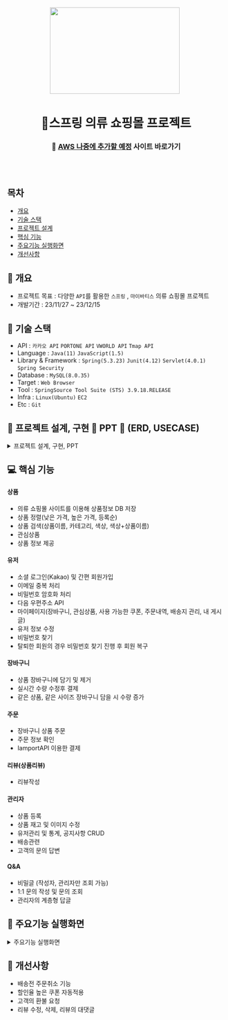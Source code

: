 <h1 align='center'> <img src='https://cdn-icons-png.flaticon.com/512/5208/5208370.png' style='width: 300px; height: 200px;'>&nbsp;</h1>
<h1  align='center'>👕스프링 의류 쇼핑몰 프로젝트</h1>
<div align='center'>
  <h3>
    🔗 <a href="">AWS 나중에 추가할 예정</a> 사이트 바로가기
  </h3>
</div>
<br/><br/>


## 목차
- [개요](https://github.com/appcoding-ux/Project#-개요)
- [기술 스택](https://github.com/appcoding-ux/Project#-기술-스택)
- [프로젝트 설계](https://github.com/appcoding-ux/Project#-프로젝트-설계)
- [핵심 기능](https://github.com/appcoding-ux/Project#-핵심-기능)
- [주요기능 실행화면](https://github.com/appcoding-ux/Project#-주요기능-실행화면)
- [개선사항](https://github.com/appcoding-ux/Project#-개선사항)
  

## 🚩 개요
- 프로젝트 목표 : 다양한 `API`를 활용한 `스프링` , `마이바티스` 의류 쇼핑몰 프로젝트
- 개발기간 : 23/11/27 ~ 23/12/15



## 🔧 기술 스택
- API : `카카오 API` `PORTONE API` `VWORLD API` `Tmap API`
- Language : `Java(11)` `JavaScript(1.5)`
- Library & Framework : `Spring(5.3.23)` `Junit(4.12)` `Servlet(4.0.1)` `Spring Security`
- Database : `MySQL(8.0.35)`
- Target : `Web Browser`
- Tool : `SpringSource Tool Suite (STS) 3.9.18.RELEASE`
- Infra : `Linux(Ubuntu)` `EC2`
- Etc : `Git`

  

## 👾 프로젝트 설계, 구현 📂 PPT 📂 (ERD, USECASE)




<details><summary>프로젝트 설계, 구현, PPT</summary>   
<div align="center">          

| **![1](https://github.com/appcoding-ux/Project/assets/112378228/d948b8b2-e66d-4d80-9fe9-d8c5caeb81f9)** | **![2](https://github.com/appcoding-ux/Project/assets/112378228/6b84f01b-fce4-4c83-8076-240acc1395fd)** |
| :------: |  :------: |
|  ![3](https://github.com/appcoding-ux/Project/assets/112378228/3369b489-ebd5-4099-9ea0-bb80565879cb) | ![4](https://github.com/appcoding-ux/Project/assets/112378228/753437c7-ecdf-4c53-970f-af074d23fa6d) |
| ![5](https://github.com/appcoding-ux/Project/assets/112378228/29b626a4-b1a5-4d77-9fb9-3f57c58d2f9c) | ![6](https://github.com/appcoding-ux/Project/assets/112378228/86b63cf7-fbfe-438f-9897-f84743b0d42c)  |
| ![7](https://github.com/appcoding-ux/Project/assets/112378228/03414621-6244-48b7-8d3b-fce58dfbb883) | ![8](https://github.com/appcoding-ux/Project/assets/112378228/05a507fa-e531-450d-9b63-88593143d57a) |
| ![9](https://github.com/appcoding-ux/Project/assets/112378228/24383aae-7164-4d66-9065-d391a24d2645) | ![10](https://github.com/appcoding-ux/Project/assets/112378228/edb876a4-7af8-4dfd-9c58-33884b03735d) |
| ![11](https://github.com/appcoding-ux/Project/assets/112378228/8d6a0ea5-7956-4184-961f-acda5cf87141) | ![12](https://github.com/appcoding-ux/Project/assets/112378228/5b1d5faf-1b02-422c-9fa2-0b780eb39dcb) |
| ![13](https://github.com/appcoding-ux/Project/assets/112378228/216f3a68-0c93-4dc7-bb5e-efe260e5ab4b) | ![14](https://github.com/appcoding-ux/Project/assets/112378228/f23968e6-3410-4f68-8340-8ac7013055b9) |
| ![15](https://github.com/appcoding-ux/Project/assets/112378228/632073fb-2d18-497e-bb6e-68869b91be32) | ![16](https://github.com/appcoding-ux/Project/assets/112378228/02431aff-7034-4259-bb08-b68e7d2a6760) |
| ![17](https://github.com/appcoding-ux/Project/assets/112378228/a0551a0b-a861-4fc1-a57c-978a22e54f2d) | ![18](https://github.com/appcoding-ux/Project/assets/112378228/381dbdd2-af70-431c-921d-6eace9e27fb6) |
| ![19](https://github.com/appcoding-ux/Project/assets/112378228/e746a705-a5fe-4950-99f6-bf0af7df28ba) | ![20](https://github.com/appcoding-ux/Project/assets/112378228/bd45ee6e-c378-4680-b6f0-05c6db531b1f) |
| ![21](https://github.com/appcoding-ux/Project/assets/112378228/743eec56-7e7d-44e9-a033-f6d75eaf435d) | ![22](https://github.com/appcoding-ux/Project/assets/112378228/25f59ab5-e221-4a70-be9c-7622279fb315) |
| ![23](https://github.com/appcoding-ux/Project/assets/112378228/8edb9187-5702-42d4-8b81-739ce664faa0) | ![24](https://github.com/appcoding-ux/Project/assets/112378228/e5bfc561-4b24-44a3-bc5b-e8d9c066b47f) |
| ![25](https://github.com/appcoding-ux/Project/assets/112378228/560f7b77-19c4-4861-8254-4fc0d67f6698) | ![26](https://github.com/appcoding-ux/Project/assets/112378228/1aeebb6c-338a-4bd3-9f71-1d4e793bd142) |
| ![27](https://github.com/appcoding-ux/Project/assets/112378228/9ab8654e-9566-44e8-ad15-31810ab6f362) | ![28](https://github.com/appcoding-ux/Project/assets/112378228/59de9da6-55e1-4129-8e64-8341edf114d3) |
| ![29](https://github.com/appcoding-ux/Project/assets/112378228/37a33bea-0a98-4fe0-85ed-024358d1bfb4) | ![30](https://github.com/appcoding-ux/Project/assets/112378228/73f1fdba-ca5d-4a87-9461-e4b274ff5557) |
| ![31](https://github.com/appcoding-ux/Project/assets/112378228/4013f546-9f63-42c3-8346-3d0579f2b6dc) | ![32](https://github.com/appcoding-ux/Project/assets/112378228/7c507c2c-1d4e-4567-a880-c0b890d0a15a) |
| ![33](https://github.com/appcoding-ux/Project/assets/112378228/2df400a4-3161-42ff-ac66-7dfad441eae4) | ![34](https://github.com/appcoding-ux/Project/assets/112378228/9dd66410-512b-4e80-9135-b8b0073d0066) |
| ![35](https://github.com/appcoding-ux/Project/assets/112378228/ab986a9d-607b-41eb-bb0f-cf4d1828d1b4) | ![36](https://github.com/appcoding-ux/Project/assets/112378228/6dac5183-b297-4d8a-9b57-225cbf96cd37) |
| ![37](https://github.com/appcoding-ux/Project/assets/112378228/e782d810-2562-4609-8b15-444130e1a488) | ![38](https://github.com/appcoding-ux/Project/assets/112378228/87a5c55f-7894-4b0e-868e-56f4a3fdda66) |
| ![39](https://github.com/appcoding-ux/Project/assets/112378228/35517a49-8ff4-42d0-902c-7cca1c8f1ed4) | ![40](https://github.com/appcoding-ux/Project/assets/112378228/251c08f2-308a-47ae-b2d0-c9a2dda6f250) |
| ![41](https://github.com/appcoding-ux/Project/assets/112378228/2cb6b041-a0dd-4aa7-9356-8026c0d29554) | ![42](https://github.com/appcoding-ux/Project/assets/112378228/a42d11ee-e868-4359-81d6-78f5c4d2c243) |
| ![43](https://github.com/appcoding-ux/Project/assets/112378228/c9b2ffec-fb96-4c9d-beb7-dad8edd90f92) | ![44](https://github.com/appcoding-ux/Project/assets/112378228/f6ea8b6e-8486-4f30-9a1d-2e102362dc2f) |
| ![45](https://github.com/appcoding-ux/Project/assets/112378228/fdd53250-a80f-468e-842d-22c71639b353) | ![46](https://github.com/appcoding-ux/Project/assets/112378228/36f68095-9097-4aa8-b802-25184b9a710e) |
| ![47](https://github.com/appcoding-ux/Project/assets/112378228/dbb8b27a-47cf-4652-b375-2f5c5090023e) | ![48](https://github.com/appcoding-ux/Project/assets/112378228/0bfc92b9-0e2a-4571-9fd3-fc90b4ba0f20) |
| ![49](https://github.com/appcoding-ux/Project/assets/112378228/5698241c-5270-4c35-89f8-d702b41be2c4) | ![50](https://github.com/appcoding-ux/Project/assets/112378228/5d331a0c-6e23-400c-ad62-e9d82e0665c2) |
| ![51](https://github.com/appcoding-ux/Project/assets/112378228/af5cbb30-33fd-4b53-975a-ae3d806a54cc) | ![52](https://github.com/appcoding-ux/Project/assets/112378228/4cb1940b-64c8-4944-ad7e-86c084169d5c) |
| ![53](https://github.com/appcoding-ux/Project/assets/112378228/0f536ba2-5347-4eef-beb8-82656fa28202) | ![54](https://github.com/appcoding-ux/Project/assets/112378228/ec251ec6-9c9d-4efd-9a61-7fdd90840ae3) |
| ![55](https://github.com/appcoding-ux/Project/assets/112378228/c1b7692c-599c-4258-91f9-d920dd5005dc) | ![56](https://github.com/appcoding-ux/Project/assets/112378228/90dbcdb2-d739-485a-b11f-24abec677b7f) |
| ![57](https://github.com/appcoding-ux/Project/assets/112378228/a0d44b7d-98c3-4d18-ae30-52213a9d088d) | ![58](https://github.com/appcoding-ux/Project/assets/112378228/087c759e-737c-4459-95f6-20342733c227) |
| ![59](https://github.com/appcoding-ux/Project/assets/112378228/1d10cb0f-fdc4-4a66-9341-95572c4912eb) | ![60](https://github.com/appcoding-ux/Project/assets/112378228/1ba42946-97b0-40d8-8d5c-73081c871468) |
| ![61](https://github.com/appcoding-ux/Project/assets/112378228/da3c8999-3579-412b-b504-5dfcffea390b) | ![62](https://github.com/appcoding-ux/Project/assets/112378228/6a7f1184-fef8-4cab-a820-5c14e1583e9e) |
| ![63](https://github.com/appcoding-ux/Project/assets/112378228/ef27dd70-4259-4915-bad9-9e1474f2fa1b)

</div>            
</details>

## 💻 핵심 기능



#### 상품
- 의류 쇼핑몰 사이트를 이용해 상품정보 DB 저장
- 상품 정렬(낮은 가격, 높은 가격, 등록순)
- 상품 검색(상품이름, 카테고리, 색상, 색상+상품이름)
- 관심상품
- 상품 정보 제공

#### 유저
- 소셜 로그인(Kakao) 및 간편 회원가입
- 이메일 중복 처리
- 비밀번호 암호화 처리
- 다음 우편주소 API
- 마이페이지(장바구니, 관심상품, 사용 가능한 쿠폰, 주문내역, 배송지 관리, 내 게시글) 
- 유저 정보 수정
- 비밀번호 찾기
- 탈퇴한 회원의 경우 비밀번호 찾기 진행 후 회원 복구

#### 장바구니
- 상품 장바구니에 담기 및 제거
- 실시간 수량 수정후 결제
- 같은 상품, 같은 사이즈 장바구니 담을 시 수량 증가

#### 주문
- 장바구니 상품 주문
- 주문 정보 확인
- IamportAPI 이용한 결제

#### 리뷰(상품리뷰)
- 리뷰작성

#### 관리자
- 상품 등록
- 상품 재고 및 이미지 수정
- 유저관리 및 통계, 공지사항 CRUD
- 배송관련
- 고객의 문의 답변

#### Q&A
- 비밀글 (작성자, 관리자만 조회 가능)
- 1:1 문의 작성 및 문의 조회
- 관리자의 계층형 답글

 
## 🎇 주요기능 실행화면

<details>
<summary>주요기능 실행화면</summary>

* **메인 화면**
  * `카테고리` 메뉴를 사용해 카테고리 별로 상품을 확인할 수 있습니다.
    
    ![main](https://github.com/appcoding-ux/Project/assets/112378228/83f48797-396e-4a97-8784-dc7efbb12b30)
* **회원가입 및 로그인**

  * `소셜로그인(Kakao)`을 통해 `가입` 또는 `로그인`을 할 수 있습니다.

  * 회원가입시 프론트+서버 검증으로 `잘못 입력된 부분과 그 값`을 다시 보여줍니다.
  
  * `다음 우편주소API`를 이용해 배송을 위한 주소를 가져올 수 있습니다.
  
    ![join login](https://github.com/appcoding-ux/Project/assets/112378228/38fc4ba0-e05d-4187-8c03-ea85cfe8128f)

* **회원 복구 및 비밀번호 변경**
  * `이메일 인증`을 통해 비밀번호를 변경할 수 있고 만약 탈퇴한 회원은 다시 사이트를 이용할 수 있습니다.
    - `소셜로그인(Kakao)`를 통해 회원가입을 진행했을 경우 비밀번호 변경이 `불가`합니다.(비밀번호를 데이터베이스 저장 X)
        
* **상품 상세 조회 및 위시리스트 추가&삭제**
  * 상품 목록에서 상품의 사진을 클릭하면 `상품 상세정보` 를 확인할 수 있습니다.
    
  * `상품 상세` 페이지에서 `위시리스트`를 추가&삭제를 할 수 있습니다.
  
* **리뷰(한줄평) 작성**
  * `상품 상세` 페이지에서 리뷰를 등록할 수 있습니다.
  * `구매고객` 상품을 구매한 고객만 리뷰를 등록할 수 있습니다.
  
* **장바구니**
  * `상품 상세보기`에서 `장바구니 상품 추가`가 가능합니다.
  * `장바구니` 메뉴에서 추가한 상품의 확인 및 수량변경이 가능합니다. 장바구니의 `결제하기` 를 클릭 시 결제페이지로 이동합니다.
  
  
* **주문하기**
  * `결제하기` 를 누르면 IamportAPI와 연동된 KG이니시스 결제페이지로 이동합니다.
  * 결제가 완료되면 `결제 내역` 메뉴에서 결제 정보를 확인할 수 있습니다.
    
* **관리자 페이지**

  * `제품관리` 메뉴에서 상품을 등록하거나 재고 및 이미지등을, 수정, 삭제 할 수 있습니다.

  ![admin_item](https://github.com/appcoding-ux/Project/assets/112378228/c03e261c-fed3-4dde-99e6-ebe9f6773b26)
  * `고객관리` 메뉴에서 비정상적인 고객을 비활성화 처리할 수 있습니다.
  
  ![admin_member](https://github.com/appcoding-ux/Project/assets/112378228/8f376311-5be2-4959-806c-61e1ec8b99fb)
  * `공지사항` 메뉴에서 공지사항 등록, 수정, 삭제 할 수 있습니다.

  ![admin_notice](https://github.com/appcoding-ux/Project/assets/112378228/10c8e930-d117-4065-acbc-742d15d93788)
  * `통계` 메뉴에서 나이대를 비교해 도충한 통계를 확인할 수 있습니다.
    
  ![admin_statistics](https://github.com/appcoding-ux/Project/assets/112378228/a021a180-36fe-487a-95d6-e65118019db9)
  * `문의답변` 메뉴에서 현재 답변하지 않은 문의들을 답변할 수 있습니다.

  ![admin_enswer](https://github.com/appcoding-ux/Project/assets/112378228/62fd7344-4834-4d67-a8f4-d904d43eb007)
* **Q&A**
  * `Q&A` 메뉴에서 회원은 문의를 등록힐 수 있습니다.
  * 만약 더 궁금한 점이 있을 때 `재문의`를 할 수 있습니다. (단, 관리자가 답변을 했을 경우에만 가능합니다.)

  ![q a_1](https://github.com/appcoding-ux/Project/assets/112378228/63f60bef-58dc-4fa6-aeb1-d1a0f916c388)
  ![q a_2](https://github.com/appcoding-ux/Project/assets/112378228/2baf9734-8162-4032-b167-394fb5c60cf0)
</details>


## 🌄 개선사항
- 배송전 주문취소 기능
- 할인율 높은 쿠폰 자동적용
- 고객의 환불 요청
- 리뷰 수정, 삭제, 리뷰의 대댓글


